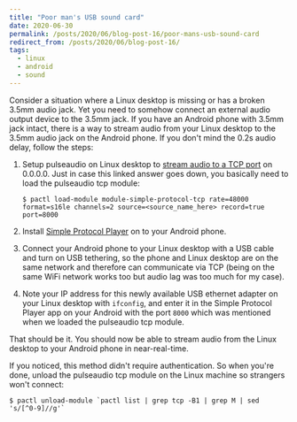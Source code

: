 ```yaml
---
title: "Poor man's USB sound card"
date: 2020-06-30
permalink: /posts/2020/06/blog-post-16/poor-mans-usb-sound-card
redirect_from: /posts/2020/06/blog-post-16/
tags:
  - linux
  - android
  - sound
---
```


Consider a situation where a Linux desktop is missing or has a broken 3.5mm audio jack. Yet you need to somehow
connect an external audio output device to the 3.5mm jack. If you have an Android phone with 3.5mm jack intact,
there is a way to stream audio from your Linux desktop to the 3.5mm audio jack on the Android phone. If you don't
mind the 0.2s audio delay, follow the steps:

1. Setup pulseaudio on Linux desktop to [stream audio to a TCP port](https://superuser.com/a/750324/693992) on
   0.0.0.0. Just in case this linked answer goes down, you basically need to load the pulseaudio tcp module:
   ```
   $ pactl load-module module-simple-protocol-tcp rate=48000 format=s16le channels=2 source=<source_name_here> record=true port=8000
   ```

2. Install [Simple Protocol Player](https://play.google.com/store/apps/details?id=com.kaytat.simpleprotocolplayer)
   on to your Android phone.

3. Connect your Android phone to your Linux desktop with a USB cable and turn on USB tethering, so the phone
   and Linux desktop are on the same network and therefore can communicate via TCP (being on the same WiFi network
   works too but audio lag was too much for my case).

4. Note your IP address for this newly available USB ethernet adapter on your Linux desktop with `ifconfig`, and
   enter it in the Simple Protocol Player app on your Android with the port `8000` which was mentioned
   when we loaded the pulseaudio tcp module.

That should be it. You should now be able to stream audio from the Linux desktop to your Android phone in
near-real-time.

If you noticed, this method didn't require authentication. So when you're done, unload the pulseaudio tcp module
on the Linux machine so strangers won't connect:
```
$ pactl unload-module `pactl list | grep tcp -B1 | grep M | sed 's/[^0-9]//g'`
```
